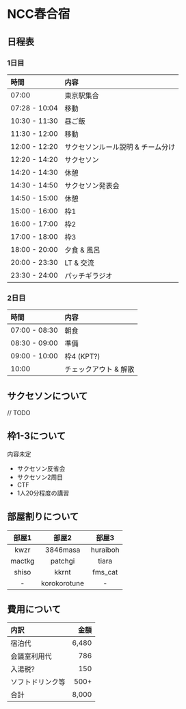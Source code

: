 # NCC春合宿

## 日程表

### 1日目

| 時間 | 内容 |
|:---|:---|
| 07:00 | 東京駅集合 |
| 07:28 - 10:04 | 移動 |
| 10:30 - 11:30 | 昼ご飯 |
| 11:30 - 12:00 | 移動 |
| 12:00 - 12:20 | サクセソンルール説明 & チーム分け |
| 12:20 - 14:20 | サクセソン |
| 14:20 - 14:30 | 休憩 |
| 14:30 - 14:50 | サクセソン発表会 |
| 14:50 - 15:00 | 休憩 |
| 15:00 - 16:00 | 枠1 |
| 16:00 - 17:00 | 枠2 |
| 17:00 - 18:00 | 枠3 |
| 18:00 - 20:00 | 夕食 & 風呂 |
| 20:00 - 23:30 | LT & 交流 |
| 23:30 - 24:00 | パッチギラジオ |

### 2日目

| 時間 | 内容 |
|:---|:---|
| 07:00 - 08:30 | 朝食 |
| 08:30 - 09:00 | 準備 |
| 09:00 - 10:00 | 枠4 (KPT?) |
| 10:00 | チェックアウト & 解散 |

## サクセソンについて
// TODO

## 枠1-3について
内容未定

- サクセソン反省会
- サクセソン2周目
- CTF
- 1人20分程度の講習

## 部屋割りについて

| 部屋1 | 部屋2 | 部屋3 |
|:---:|:---:|:---:|
| kwzr | 3846masa | huraiboh |
| mactkg | patchgi | tiara |
| shiso | kkrnt | fms_cat |
| - | korokorotune | - |

## 費用について
| 内訳 | 金額 |
| :--- | ---: |
| 宿泊代 | 6,480 |
| 会議室利用代 | 786 |
| 入湯税? | 150 |
| ソフトドリンク等 | 500+ |
| 合計 | 8,000 |

